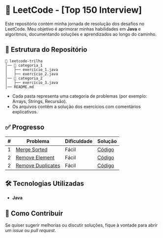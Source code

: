 

# 🚀 LeetCode - [Top 150 Interview]

Este repositório contém minha jornada de resolução dos desafios no LeetCode. Meu objetivo é aprimorar minhas habilidades em **Java** e algoritmos, documentando soluções e aprendizados ao longo do caminho.

## 📌 Estrutura do Repositório

```
📂 leetcode-trilha
│── 📁 categoria_1
│   ├── exercício_1.java
│   ├── exercício_2.java
│── 📁 categoria_2
│   ├── exercício_3.java
│── README.md
```

- Cada pasta representa uma categoria de problemas (por exemplo: Arrays, Strings, Recursão).
- Os arquivos contêm a solução dos exercícios com comentários explicativos.

## ✅ Progresso

| # | Problema | Dificuldade | Solução |
|--|---------|------------|---------|
| 1 | [Merge Sorted](https://leetcode.com/problems/merge-sorted-array/?envType=study-plan-v2&envId=top-interview-150) | Fácil | [Código](./src/main/java/arrays/MergeElements.java) |
| 2 | [Remove Element](https://leetcode.com/problems/remove-element/submissions/1566345471/?envType=study-plan-v2&envId=top-interview-150) | Fácil | [Código](./src/main/java/arrays/RemoveElement.java) |
| 2 | [Remove Duplicates](https://leetcode.com/problems/remove-duplicates-from-sorted-array/description/?envType=study-plan-v2&envId=top-interview-150) | Fácil | [Código](./src/main/java/arrays/RemoveDuplicates.java) |

## 🛠 Tecnologias Utilizadas

- **Java** 

## 📌 Como Contribuir

Se quiser sugerir melhorias ou discutir soluções, fique à vontade para abrir um *issue* ou *pull request*.

